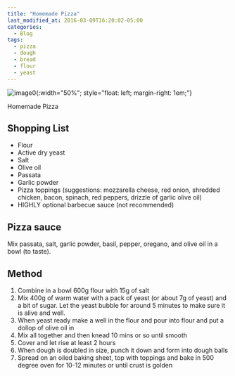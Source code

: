 ```yaml
---
title: "Homemade Pizza"
last_modified_at: 2016-03-09T16:20:02-05:00
categories:
  - Blog
tags:
  - pizza
  - dough
  - bread
  - flour
  - yeast
---
```

![image0](https://github.com/awoolfe/awoolfe.github.io/assets/46086565/f1628e71-d82f-491d-a41f-f0ce380679ab){:width="50%"; style="float: left; margin-right: 1em;"}

Homemade Pizza

## Shopping List
- Flour
- Active dry yeast
- Salt
- Olive oil
- Passata
- Garlic powder
- Pizza toppings (suggestions: mozzarella cheese, red onion, shredded chicken, bacon, spinach, red peppers, drizzle of garlic olive oil)
- HIGHLY optional barbecue sauce (not recommended)

## Pizza sauce
Mix passata, salt, garlic powder, basil, pepper, oregano, and olive oil in a bowl (to taste).

## Method
1. Combine in a bowl 600g flour with 15g of salt
2. Mix 400g of warm water with a pack of yeast (or about 7g of yeast) and a bit of sugar. Let the yeast bubble for around 5 minutes to make sure it is alive and well.
3. When yeast ready make a well in the flour and pour into flour and put a dollop of olive oil in
4. Mix all together and then knead 10 mins or so until smooth
5. Cover and let rise at least 2 hours
6. When dough is doubled in size, punch it down and form into dough balls
7. Spread on an oiled baking sheet, top with toppings and bake in 500 degree oven for 10-12 minutes or until crust is golden

